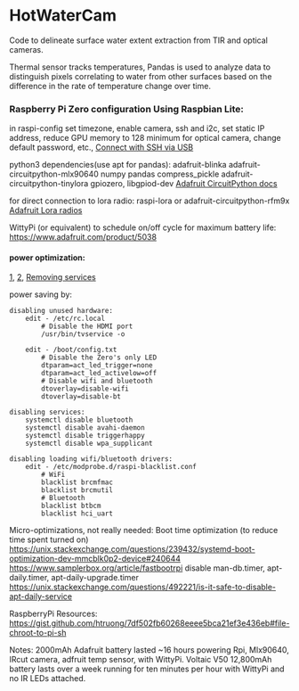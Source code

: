 # HotWaterCam
Code to delineate surface water extent extraction from TIR and optical cameras.

Thermal sensor tracks temperatures, Pandas is used to analyze data to distinguish pixels correlating to water from other surfaces based on the difference in the rate of temperature change over time.


### Raspberry Pi Zero configuration Using Raspbian Lite:

in raspi-config set timezone, enable camera, ssh and i2c, set static IP address, reduce GPU memory to 128 minimum for optical camera, change default password, etc.,
[Connect with SSH via USB](https://artivis.github.io/post/2020/pi-zero/)

python3 dependencies(use apt for pandas):
adafruit-blinka adafruit-circuitpython-mlx90640 numpy pandas compress_pickle
adafruit-circuitpython-tinylora
gpiozero, libgpiod-dev
[Adafruit CircuitPython docs](https://learn.adafruit.com/circuitpython-on-raspberrypi-linux/installing-circuitpython-on-raspberry-pi)

for direct connection to lora radio:
raspi-lora or adafruit-circuitpython-rfm9x
[Adafruit Lora radios](https://learn.adafruit.com/adafruit-rfm69hcw-and-rfm96-rfm95-rfm98-lora-packet-padio-breakouts/using-the-rfm69-radio)

WittyPi (or equivalent) to schedule on/off cycle for maximum battery life:
https://www.adafruit.com/product/5038

#### power optimization:
[1](https://blues.io/blog/tips-tricks-optimizing-raspberry-pi-power/),
[2](https://raspberry-projects.com/pi/pi-hardware/raspberry-pi-zero/minimising-power-consumption),
[Removing services](https://plone.lucidsolutions.co.nz/hardware/raspberry-pi/3/disable-unwanted-raspbian-services)

power saving by:

    disabling unused hardware:
        edit - /etc/rc.local
            # Disable the HDMI port
            /usr/bin/tvservice -o

        edit - /boot/config.txt
            # Disable the Zero's only LED
            dtparam=act_led_trigger=none
            dtparam=act_led_activelow=off
            # Disable wifi and bluetooth
            dtoverlay=disable-wifi
            dtoverlay=disable-bt

    disabling services:
        systemctl disable bluetooth
        systemctl disable avahi-daemon
        systemctl disable triggerhappy
        systemctl disable wpa_supplicant

    disabling loading wifi/bluetooth drivers:
        edit - /etc/modprobe.d/raspi-blacklist.conf
            # WiFi
            blacklist brcmfmac
            blacklist brcmutil
            # Bluetooth
            blacklist btbcm
            blacklist hci_uart

Micro-optimizations, not really needed:
Boot time optimization (to reduce time spent turned on)
https://unix.stackexchange.com/questions/239432/systemd-boot-optimization-dev-mmcblk0p2-device#240644
https://www.samplerbox.org/article/fastbootrpi
disable man-db.timer, apt-daily.timer, apt-daily-upgrade.timer
https://unix.stackexchange.com/questions/492221/is-it-safe-to-disable-apt-daily-service


RaspberryPi Resources:
https://gist.github.com/htruong/7df502fb60268eeee5bca21ef3e436eb#file-chroot-to-pi-sh

Notes:
2000mAh Adafruit battery lasted ~16 hours powering Rpi, Mlx90640, IRcut camera, adfruit temp sensor, with WittyPi.
Voltaic V50 12,800mAh battery lasts over a week running for ten minutes per hour with WittyPi and no IR LEDs attached.
